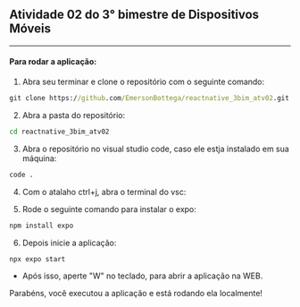 ## Atividade 02 do 3° bimestre de Dispositivos Móveis
---
#### Para rodar a aplicação:
1. Abra seu terminar e clone o repositório com o seguinte comando:
```cmd
git clone https://github.com/EmersonBottega/reactnative_3bim_atv02.git
```

2. Abra a pasta do repositório:
```cmd
cd reactnative_3bim_atv02
```

3. Abra o repositório no visual studio code, caso ele estja instalado em sua máquina:
```cmd
code .
```

4. Com o atalaho ctrl+j, abra o terminal do vsc:

5. Rode o seguinte comando para instalar o expo:
```cmd
npm install expo
```

6. Depois inicie a aplicação:
```cmd
npx expo start
```
- Após isso, aperte "W" no teclado, para abrir a aplicação na WEB.

Parabéns, você executou a aplicação e está rodando ela localmente!
